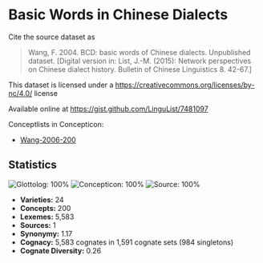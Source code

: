 # Basic Words in Chinese Dialects

Cite the source dataset as

> Wang, F. 2004. BCD: basic words of Chinese dialects. Unpublished dataset. [Digital version in: List, J.-M. (2015): Network perspectives on Chinese dialect history. Bulletin of Chinese Linguistics 8. 42-67.]

This dataset is licensed under a https://creativecommons.org/licenses/by-nc/4.0/ license

Available online at https://gist.github.com/LinguList/7481097


Conceptlists in Concepticon:
- [Wang-2006-200](https://concepticon.clld.org/contributions/Wang-2006-200)
## Statistics


![Glottolog: 100%](https://img.shields.io/badge/Glottolog-100%25-brightgreen.svg "Glottolog: 100%")
![Concepticon: 100%](https://img.shields.io/badge/Concepticon-100%25-brightgreen.svg "Concepticon: 100%")
![Source: 100%](https://img.shields.io/badge/Source-100%25-brightgreen.svg "Source: 100%")

- **Varieties:** 24
- **Concepts:** 200
- **Lexemes:** 5,583
- **Sources:** 1
- **Synonymy:** 1.17
- **Cognacy:** 5,583 cognates in 1,591 cognate sets (984 singletons)
- **Cognate Diversity:** 0.26